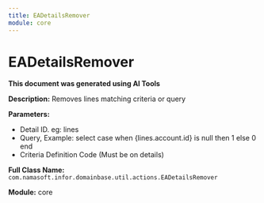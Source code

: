 ```yaml
---
title: EADetailsRemover
module: core
---
```



<div class='entity-flows'>

# EADetailsRemover

**This document was generated using AI Tools**

**Description:** Removes lines matching criteria or query

**Parameters:**
- Detail ID. eg: lines
- Query, Example: select case when {lines.account.id} is null then 1 else 0 end
- Criteria Definition Code (Must be on details)

**Full Class Name:** `com.namasoft.infor.domainbase.util.actions.EADetailsRemover`

**Module:** core


</div>

